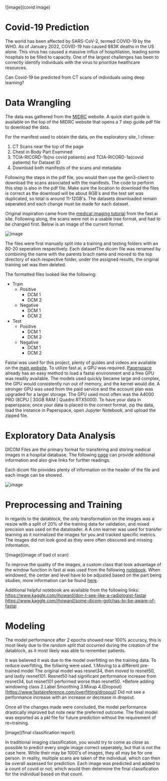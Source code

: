 ![image](covid image)

# Covid-19 Prediction
The world has been affected by SARS-CoV-2, termed COVID-19 by the WHO. As of January 2022, COVID-19 has caused 883K deaths in the US alone. This virus has caused a massive influx of hospitilation, leading some hospitals to be filled to capacity. One of the largest challenges has been to correctly identify individuals with the virus to prioritize healthcare resources. 

Can Covid-19 be predicted from CT scans of individuals using deep learning?

# Data Wrangling

The data was gathered from the [MIDRC](https://data.midrc.org/) website.
A quick start guide is available on the top of the MIDRC website that opens a 7 step guide pdf file to download the data.

For the manifest used to obtain the data, on the exploratory site, I chose: 
1. CT Scans near the top of the page
2. Chest in Body Part Examined
3. TCIA-RICORD-1b(no covid patients) and TCIA-RICORD-1a(covid patients) for Dataset ID
4. Download both manifests of the scans and metadata

Following the steps in the pdf file, you would then use the gen3-client to download the scans associated with the manifests. The code to perform this step is also in the pdf file. Make sure the location to download the files is correct as the download will be about 8GB's and the test set was duplicated, so total is around 11-12GB's. The datasets downloaded remain seperated and each change must be made for each dataset.

Original inspiration came from the [medical imaging tutorial](https://docs.fast.ai/tutorial.medical_imaging.html) from the fast.ai site. Following along, the scans were not in a usable tree format, and had to be changed first. Below is an image of the current format.

![image](https://github.com/General2096/Springboard/blob/main/Covid-19%20Prediction/images/covid%20file%20tree.png)

The files were first manually split into a training and testing folders with an 80-20 seperation respectively. Each datasetThe dicom file was renamed by combining the name with the parents brach name and moved to the top directory of each respective folder, under the assigned results, the original training set was then deleted.

The formatted files looked like the following:

* Train
   * Positive
      * DCM 1
      * DCM 2
   * Negative
      * DCM 1
      * DCM 2
* Test
   * Positive
      * DCM 1
      * DCM 2
   * Negative
      * DCM 1
      * DCM 2

Fastai was used for this project, plenty of guides and videos are available on the [main website](https://www.fast.ai/). To utilize fast.ai, a GPU was required. [Paperspace](https://www.paperspace.com/) already has an easy method to load a fastai environment and a free GPU was readily available. The models used quickly became large and complex, the GPU would consistently run out of memory, and the kernel would die. A stronger GPU was used from the paid service and the account plan was upgraded for a larger storage. The GPU used most often was the A4000 PRO (8CPU | 30GB RAM | Quadro RTX5000). To have your data in paperspace; once your data is placed in the correct format, zip the data, load the instance in Paperspace, open Jupyter Notebook, and upload the zipped file. 

# Exploratory Data Analysis
DICOM Files are the primary format for transfering and storing medical images in a hospital database. The following [page](https://towardsdatascience.com/understanding-dicom-bce665e62b72) can provide additional information and also give links for further readings.

Each dicom file provides plenty of information on the header of the file and each image can be showed. 

![image](link)

# Preprocessing and Training
In regards to the datablock, the only transformation on the images was a resize with a split of 20% of the training data for validation, and mixed precision was used on the dataloader. A A cnn learner was used for transfer learning as it normalized the images for you and tracked specific metrics. The images did not look good as they were often obscured and missing information. 

![image](image of bad ct scan)

To improve the quality of the images, a custom class that took advantage of the window function in fast.ai was used from the following [notebook](https://www.kaggle.com/avirdee/windowed-datablocks-fastai). When windowed, the center and level have to be adjusted based on the part being studies, more information can be found [here](https://radiopaedia.org/articles/windowing-ct?lang=us).

Additional helpful notebook are available from the following links:
https://www.kaggle.com/jhoward/don-t-see-like-a-radiologist-fastai
https://www.kaggle.com/jhoward/some-dicom-gotchas-to-be-aware-of-fastai

# Modeling
The model performance after 2 epochs showed near 100% accuracy, this is most likely due to the random split that occurred during the creation of the datablock, as it most likely was able to remember patients. 

It was believed it was due to the model overfitting on the training data. To reduce overfitting, the follwing were used.
1.Moving to a different pre-trained model
  The original model was resnet34, then moved to resnet50, and lastly resnet101.
  Resnet50 had significant performance increase from resnet34, but resnet101 performed worse than resnet50.
  *Before adding windowing class
2.Label Smoothing
3.Mixup
4.(Dropout)[https://www.fastaireference.com/overfitting/dropout]
  Did not see a performance increase with an increase or decrease in dropout. 

Once all the changes made were concluded, the model performance drastically improved but note near the preferred outcome. The final model was exported as a pkl file for future prediction without the requirement of re=training.

[image](final classification report)

In traditional imaging classification, you would try to come as close as possible to predict every single image correct seperately, but that is not the case here. While their may be 1000's of images, they all may be for one person. In reality, multiple scans are taken of the individual, which can then be overall assessed for prediction. Each image was predicted and added to a count of covid or not; which would then determine the final classification for the individual based on that count.
